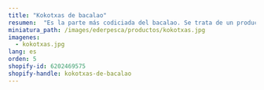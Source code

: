 ```yaml
---
title: "Kokotxas de bacalao"
resumen:  "Es la parte más codiciada del bacalao. Se trata de un producto muy gelatinoso, fácil de cocinar."
miniatura_path: /images/ederpesca/productos/kokotxas.jpg
imagenes:
  - kokotxas.jpg
lang: es
orden: 5
shopify-id: 6202469575
shopify-handle: kokotxas-de-bacalao
---
```

